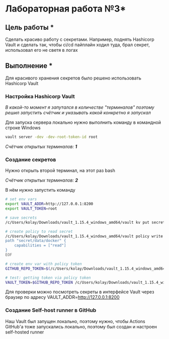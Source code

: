 # Лабораторная работа №3*

## Цель работы *
Сделать красиво работу с секретами. Например, поднять Hashicorp Vault и сделать так, чтобы ci/cd пайплайн ходил туда, брал секрет, использовал его не светя в логах

## Выполнение *
Для красивого хранения секретов было решено использовать Hashicorp Vault

### Настройка Hashicorp Vault
*В какой-то момент я запутался в количестве "терминалов" поэтому решил запустить счётчик и указывать какой конкретно я запускал*

Для запуска сервера локально нужно выполнить команду в командной строке Windows

```bat
vault server -dev -dev-root-token-id root
```
*Счётчик открытых терминалов: __1__*

### Создание секретов
Нужно открыть второй терминал, на этот раз bash

*Счётчик открытых терминалов: __2__*

В нём нужно запустить команду

```bash
# set env vars
export VAULT_ADDR=http://127.0.0.1:8200
export VAULT_TOKEN=root

# save secrets
/c/Users/kolay/Downloads/vault_1.15.4_windows_amd64/vault kv put secret/docker DOCKERHUB_USERNAME=kolayandr DOCKERHUB_ACCESS_TOKEN=dckr_pat_YKk_Z_pbXsCR7HlhPueErwS95W4

# create policy to read secret
/c/Users/kolay/Downloads/vault_1.15.4_windows_amd64/vault policy write docker-secret-reader - <<EOF
path "secret/data/docker" {
    capabilities = ["read"]
}
EOF

# create env var with policy token
GITHUB_REPO_TOKEN=$(/c/Users/kolay/Downloads/vault_1.15.4_windows_amd64/vault token create -policy=docker-secret-reader -format json | /c/Users/kolay/Downloads/vault_1.15.4_windows_amd64/jq -r ".auth.client_token")

# test: getting token via policy token
VAULT_TOKEN=$GITHUB_REPO_TOKEN /c/Users/kolay/Downloads/vault_1.15.4_windows_amd64/vault kv get secret/docker
```

Для проверки можно посмотреть секреты в интерфейсе Vault через браузер по адресу VAULT_ADDR=http://127.0.0.1:8200

### Создание Self-host runner в GitHub
Наш Vault был запущен локально, поэтому нужно, чтобы Actions GitHub'а тоже запускались локально, поэтому был создан и настроен self-hosted runner
